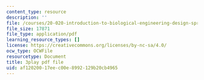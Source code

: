 ```yaml
---
content_type: resource
description: ''
file: /courses/20-020-introduction-to-biological-engineering-design-spring-2009/af12020017eec00e8992129b20cb4965_gTtZrPy_SzQ.pdf
file_size: 17871
file_type: application/pdf
learning_resource_types: []
license: https://creativecommons.org/licenses/by-nc-sa/4.0/
ocw_type: OCWFile
resourcetype: Document
title: 3play pdf file
uid: af120200-17ee-c00e-8992-129b20cb4965
---
```

